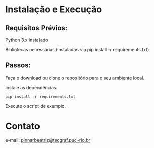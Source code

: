 # Instalação e Execução

## Requisitos Prévios:

Python 3.x instalado

Bibliotecas necessárias (instaladas via pip install -r requirements.txt)

## Passos:

Faça o download ou clone o repositório para o seu ambiente local.

Instale as dependências.

    pip install -r requirements.txt

Execute o script de exemplo.

# Contato

e-mail: pinnarbeatriz@tecgraf.puc-rio.br

